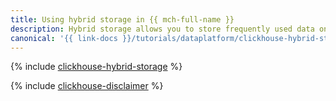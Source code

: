 ```yaml
---
title: Using hybrid storage in {{ mch-full-name }}
description: Hybrid storage allows you to store frequently used data on the network disks of the {{ mch-name }} cluster and rarely used data in {{ objstorage-full-name }}. Automatically moving data between these storage tiers is only supported for MergeTree tables.
canonical: '{{ link-docs }}/tutorials/dataplatform/clickhouse-hybrid-storage'
---
```


{% include [clickhouse-hybrid-storage](../../_tutorials/dataplatform/clickhouse-hybrid-storage.md) %}

{% include [clickhouse-disclaimer](../../_includes/clickhouse-disclaimer.md) %}
